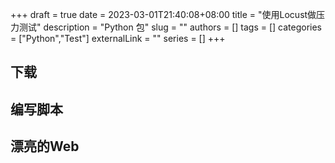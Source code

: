 +++ 
draft = true
date = 2023-03-01T21:40:08+08:00
title = "使用Locust做压力测试"
description = "Python  包"
slug = ""
authors = []
tags = []
categories = ["Python","Test"]
externalLink = ""
series = []
+++



## 下载
## 编写脚本
## 漂亮的Web